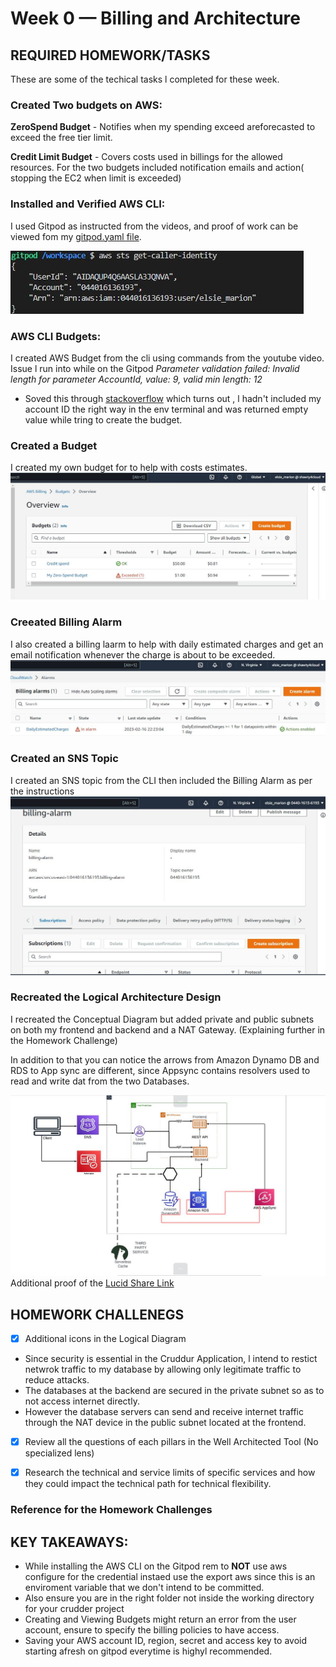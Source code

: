 # Week 0 — Billing and Architecture

## REQUIRED HOMEWORK/TASKS
These are some of the techical tasks l completed for these week.

 ### Created Two budgets on AWS:
 
__ZeroSpend Budget__ - Notifies when my spending exceed areforecasted to exceed the free tier limit.

__Credit Limit Budget__ - Covers costs used in billings for the allowed resources.
For the two budgets included notification emails and action( stopping the EC2 when limit is exceeded)

### Installed and Verified AWS CLI:
I used Gitpod as instructed from the videos, and proof of work can be viewed fom my [gitpod.yaml file]().

![Proof of working AWS CLI](assets/Week%200%20AWS%20CLI.JPG)

### AWS CLI Budgets:
I created AWS Budget from the cli using commands from the youtube video.
Issue l run into while on the Gitpod
*Parameter validation failed:
Invalid length for parameter AccountId, value: 9, valid min length: 12*
- Soved this through [stackoverflow](https://stackoverflow.com/questions/59822733/please-solve-the-error-in-aws-cli-parameter-validation-failed) which turns out , l hadn't included my account ID the right way in the env terminal and was returned empty value while tring to create the budget.

### Created a Budget
I created my own budget for to help with costs estimates.
![Proof of Billing Budget](assets/week0%20budgets.JPG)

### Creeated Billing Alarm
I also created a billing laarm to help with daily estimated charges and get an email notification whenever the charge is about to be exceeded.
![Proof of Billing Alarm](assets/Billing%20Alarm.JPG)

### Created an SNS Topic
I created an SNS topic from the CLI then included the Billing Alarm as per the instructions
![Proof of SNS Topic](assets/Week%200%20SNS%20Topic.JPG)


### Recreated the Logical Architecture Design
I recreated the Conceptual Diagram but added private and public subnets on both my frontend and backend and a NAT Gateway.
(Explaining further in the Homework Challenge)

In addition to that you can notice the arrows from Amazon Dynamo DB and RDS to App sync are different, since Appsync contains resolvers used to read and write dat from the two Databases.

![Cruddur Logical Design](assets/lucid%20architecture.JPG)
 Additional proof of the [Lucid Share Link](https://lucid.app/lucidchart/cd84a441-e50e-4431-8e92-805aa20150c9/edit?viewport_loc=-1256%2C506%2C4302%2C1581%2C0_0&invitationId=inv_04a6dcf8-425a-4ef7-a14b-97a52e6046cc)


## HOMEWORK CHALLENEGS
- [x] Additional icons in the Logical Diagram
 - Since security is essential in the Cruddur Application, l intend to restict netwrok traffic to my database by allowing only legitimate traffic to reduce attacks.
 - The databases at the backend are secured in the private subnet so as to not access internet directly.
 -  However the database servers can send and receive internet traffic through the NAT device in the public subnet located at the frontend.
 
- [x] Review all the questions of each pillars in the Well Architected Tool (No specialized lens)
- [x] Research the technical and service limits of specific services and how they could impact the technical path for technical flexibility. 


### Reference for the Homework Challenges


## KEY TAKEAWAYS:
* While installing the AWS CLI on the Gitpod rem to __NOT__ use aws configure for the credential instaed use the export aws since this is an enviroment variable that we don't intend to be committed. 
* Also ensure you are in the right folder not inside the working directory for your crudder project
* Creating and Viewing Budgets might return an error from the user account, ensure to specify the billing policies to have access.
* Saving your AWS account ID, region, secret and access key to avoid starting afresh on gitpod everytime is highyl recommended.

